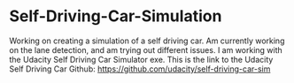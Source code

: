 # Self-Driving-Car-Simulation
Working on creating a simulation of a self driving car. Am currently working on the lane detection, and am trying out different issues. I am working with the Udacity Self Driving Car Simulator exe. 
This is the link to the Udacity Self Driving Car Github: https://github.com/udacity/self-driving-car-sim

